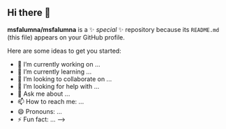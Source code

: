## Hi there 👋

<!--
## 🌐 Socials:
[![Discord](https://img.shields.io/badge/Discord-%237289DA.svg?logo=discord&logoColor=white)](https://discord.gg/soledad0752) [![Facebook](https://img.shields.io/badge/Facebook-%231877F2.svg?logo=Facebook&logoColor=white)](https://facebook.com/mariasoledadfernandez17@gmail.com) [![Instagram](https://img.shields.io/badge/Instagram-%23E4405F.svg?logo=Instagram&logoColor=white)](https://instagram.com/msfmisterio) [![LinkedIn](https://img.shields.io/badge/LinkedIn-%230077B5.svg?logo=linkedin&logoColor=white)](https://linkedin.com/in/https://www.linkedin.com/in/sole-fernandez-30152029a?lipi=urn%3Ali%3Apage%3Ad_flagship3_profile_view_base_contact_details%3B4E0zOUerTW6La3fu5beWxw%3D%3D) [![X](https://img.shields.io/badge/X-black.svg?logo=X&logoColor=white)](https://x.com/@lasole82242277) 

# 💻 Tech Stack:
![Portfolio](https://img.shields.io/badge/Portfolio-%23000000.svg?style=for-the-badge&logo=firefox&logoColor=#FF7139) ![Jira](https://img.shields.io/badge/jira-%230A0FFF.svg?style=for-the-badge&logo=jira&logoColor=white) ![GitHub](https://img.shields.io/badge/github-%23121011.svg?style=for-the-badge&logo=github&logoColor=white) ![Git](https://img.shields.io/badge/git-%23F05033.svg?style=for-the-badge&logo=git&logoColor=white) ![GitHub Actions](https://img.shields.io/badge/github%20actions-%232671E5.svg?style=for-the-badge&logo=githubactions&logoColor=white) ![Canva](https://img.shields.io/badge/Canva-%2300C4CC.svg?style=for-the-badge&logo=Canva&logoColor=white) ![Apache](https://img.shields.io/badge/apache-%23D42029.svg?style=for-the-badge&logo=apache&logoColor=white) ![Webpack](https://img.shields.io/badge/webpack-%238DD6F9.svg?style=for-the-badge&logo=webpack&logoColor=black) ![GithubPages](https://img.shields.io/badge/github%20pages-121013?style=for-the-badge&logo=github&logoColor=white) ![Google Cloud](https://img.shields.io/badge/GoogleCloud-%234285F4.svg?style=for-the-badge&logo=google-cloud&logoColor=white) ![Datadog](https://img.shields.io/badge/datadog-%23632CA6.svg?style=for-the-badge&logo=datadog&logoColor=white) ![Java](https://img.shields.io/badge/java-%23ED8B00.svg?style=for-the-badge&logo=openjdk&logoColor=white) ![JavaScript](https://img.shields.io/badge/javascript-%23323330.svg?style=for-the-badge&logo=javascript&logoColor=%23F7DF1E) ![HTML5](https://img.shields.io/badge/html5-%23E34F26.svg?style=for-the-badge&logo=html5&logoColor=white)
# 📊 GitHub Stats:
![](https://github-readme-stats.vercel.app/api?username=msfalumna&theme=cobalt&hide_border=false&include_all_commits=false&count_private=false)<br/>
![](https://github-readme-streak-stats.herokuapp.com/?user=msfalumna&theme=cobalt&hide_border=false)<br/>
![](https://github-readme-stats.vercel.app/api/top-langs/?username=msfalumna&theme=cobalt&hide_border=false&include_all_commits=false&count_private=false&layout=compact)

---
[![](https://visitcount.itsvg.in/api?id=msfalumna&icon=9&color=11)](https://visitcount.itsvg.in)

<!-- Proudly created with GPRM ( https://gprm.itsvg.in ) -->
**msfalumna/msfalumna** is a ✨ _special_ ✨ repository because its `README.md` (this file) appears on your GitHub profile.

Here are some ideas to get you started:

- 🔭 I’m currently working on ...
- 🌱 I’m currently learning ...
- 👯 I’m looking to collaborate on ...
- 🤔 I’m looking for help with ...
- 💬 Ask me about ...
- 📫 How to reach me: ...
- 😄 Pronouns: ...
- ⚡ Fun fact: ...
-->
